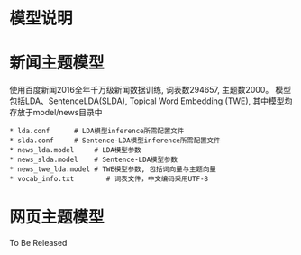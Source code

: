 # 模型说明

# 新闻主题模型

使用百度新闻2016全年千万级新闻数据训练, 词表数294657, 主题数2000。
模型包括LDA、SentenceLDA(SLDA), Topical Word Embedding (TWE), 其中模型均存放于model/news目录中

    * lda.conf      # LDA模型inference所需配置文件
    * slda.conf     # Sentence-LDA模型inference所需配置文件
    * news_lda.model     # LDA模型参数
    * news_slda.model    # Sentence-LDA模型参数
    * news_twe_lda.model # TWE模型参数, 包括词向量与主题向量
    * vocab_info.txt        # 词表文件，中文编码采用UTF-8

# 网页主题模型

To Be Released
